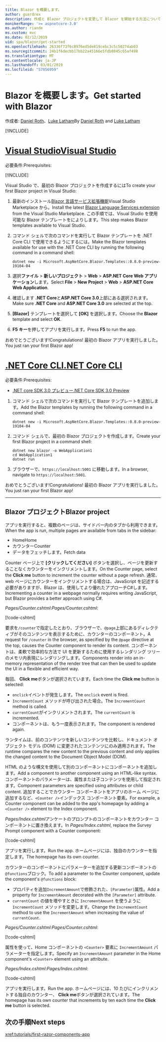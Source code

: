 ```yaml
---
title: Blazor を概要します。
author: guardrex
description: 作成と Blazor プロジェクトを変更して Blazor を開始する方法について説明します。
monikerRange: '>= aspnetcore-3.0'
ms.author: riande
ms.custom: mvc
ms.date: 02/12/2019
uid: spa/blazor/get-started
ms.openlocfilehash: 26336f73f6c8976ed5de819cebc3c5c50274ab03
ms.sourcegitcommit: 24b1f6decbb17bb22a45166e5fdb0845c65af498
ms.translationtype: MT
ms.contentlocale: ja-JP
ms.lasthandoff: 03/01/2019
ms.locfileid: "57056959"
---
```

# <a name="get-started-with-blazor"></a><span data-ttu-id="0cb6d-103">Blazor を概要します。</span><span class="sxs-lookup"><span data-stu-id="0cb6d-103">Get started with Blazor</span></span>

<span data-ttu-id="0cb6d-104">作成者: [Daniel Roth](https://github.com/danroth27)、[Luke Latham](https://github.com/guardrex)</span><span class="sxs-lookup"><span data-stu-id="0cb6d-104">By [Daniel Roth](https://github.com/danroth27) and [Luke Latham](https://github.com/guardrex)</span></span>

[!INCLUDE[](~/includes/razor-components-preview-notice.md)]

# <a name="visual-studiotabvisual-studio"></a>[<span data-ttu-id="0cb6d-105">Visual Studio</span><span class="sxs-lookup"><span data-stu-id="0cb6d-105">Visual Studio</span></span>](#tab/visual-studio)

<span data-ttu-id="0cb6d-106">必要条件:</span><span class="sxs-lookup"><span data-stu-id="0cb6d-106">Prerequisites:</span></span>

[!INCLUDE[](~/includes/net-core-prereqs-vs-3.0.md)]

<span data-ttu-id="0cb6d-107">Visual Studio で、最初の Blazor プロジェクトを作成するには</span><span class="sxs-lookup"><span data-stu-id="0cb6d-107">To create your first Blazor project in Visual Studio:</span></span>

1. <span data-ttu-id="0cb6d-108">最新のインストール[Blazor 言語サービス拡張機能](https://go.microsoft.com/fwlink/?linkid=870389)Visual Studio Marketplace から。</span><span class="sxs-lookup"><span data-stu-id="0cb6d-108">Install the latest [Blazor Language Services extension](https://go.microsoft.com/fwlink/?linkid=870389) from the Visual Studio Marketplace.</span></span> <span data-ttu-id="0cb6d-109">この手順では、Visual Studio を使用可能な Blazor テンプレートをによりします。</span><span class="sxs-lookup"><span data-stu-id="0cb6d-109">This step makes Blazor templates available to Visual Studio.</span></span>
1. <span data-ttu-id="0cb6d-110">コマンド シェルで次のコマンドを実行して Blazor テンプレートを .NET Core CLI で使用できるようにするには。</span><span class="sxs-lookup"><span data-stu-id="0cb6d-110">Make the Blazor templates available for use with the .NET Core CLI by running the following command in a command shell:</span></span>

   ```console
   dotnet new -i Microsoft.AspNetCore.Blazor.Templates::0.8.0-preview-19104-04
   ```

1. <span data-ttu-id="0cb6d-111">選択**ファイル** > **新しいプロジェクト** > **Web** > **ASP.NET Core Web アプリケーション**します。</span><span class="sxs-lookup"><span data-stu-id="0cb6d-111">Select **File** > **New Project** > **Web** > **ASP.NET Core Web Application**.</span></span>
1. <span data-ttu-id="0cb6d-112">確認します **.NET Core**と**ASP.NET Core 3.0**上部にある選択されます。</span><span class="sxs-lookup"><span data-stu-id="0cb6d-112">Make sure **.NET Core** and **ASP.NET Core 3.0** are selected at the top.</span></span>
1. <span data-ttu-id="0cb6d-113">**[Blazor]** テンプレートを選択して **[OK]** を選択します。</span><span class="sxs-lookup"><span data-stu-id="0cb6d-113">Choose the **Blazor** template and select **OK**.</span></span>
1. <span data-ttu-id="0cb6d-114">**F5 キー**を押してアプリを実行します。</span><span class="sxs-lookup"><span data-stu-id="0cb6d-114">Press **F5** to run the app.</span></span>

<span data-ttu-id="0cb6d-115">おめでとうございます!</span><span class="sxs-lookup"><span data-stu-id="0cb6d-115">Congratulations!</span></span> <span data-ttu-id="0cb6d-116">最初の Blazor アプリを実行しました。</span><span class="sxs-lookup"><span data-stu-id="0cb6d-116">You just ran your first Blazor app!</span></span>

<!--

# [Visual Studio Code](#tab/visual-studio-code)

Prerequisites:

[!INCLUDE[](~/includes/net-core-prereqs-vsc-3.0.md)]

To create your first Blazor project in Visual Studio Code:

1. Execute the following command in a command shell:

   ```console
   dotnet new blazor -o WebApplication1
   ```

1. Open the *WebApplication1* folder in Visual Studio Code.

1. Visual Studio code offers to create assets to build and debug the app, which includes the *tasks.json* and *launch.json* files. Select **Yes** to add the assets.

1. Execute the app using the Visual Studio Code debugger.

1. In a browser, navigate to `https://localhost:5001`.

Congratulations! You just ran your first Blazor app!

# [Visual Studio for Mac](#tab/visual-studio-mac)

.NET Core 3.0 will be supported with Visual Studio for Mac version 8.0 or later. Visual Studio for Mac version 8.0 Preview isn't available at this time.

Use the [.NET Core CLI version of this topic](xref:razor-components/get-started?tabs=netcore-cli) on macOS.

[!INCLUDE[](~/includes/net-core-prereqs-mac-3.0.md)]

To create your first project Blazor project in Visual Studio for Mac:

1. Select **File** > **New Solution** or **New Project**.
1. In the sidebar, select **.NET Core** > **App**.
1. Select **Blazor** and select **Next**.
1. The **Target Framework** defaults to **.NET Core 3.0**. Select **Next**.
1. In the **Project Name** field, enter `WebApplication1`. Select **Create**.
1. Select **Run** > **Run Without Debugging** to run the app *without the debugger*. Running with the debugger isn't supported at this time.

Congratulations! You just ran your first Blazor app!
-->

# <a name="net-core-clitabnetcore-cli"></a>[<span data-ttu-id="0cb6d-117">.NET Core CLI</span><span class="sxs-lookup"><span data-stu-id="0cb6d-117">.NET Core CLI</span></span>](#tab/netcore-cli/)

<span data-ttu-id="0cb6d-118">必要条件:</span><span class="sxs-lookup"><span data-stu-id="0cb6d-118">Prerequisites:</span></span>

* [<span data-ttu-id="0cb6d-119">.NET core SDK 3.0 プレビュー</span><span class="sxs-lookup"><span data-stu-id="0cb6d-119">.NET Core SDK 3.0 Preview</span></span>](https://dotnet.microsoft.com/download/dotnet-core/3.0)

1. <span data-ttu-id="0cb6d-120">コマンド シェルで次のコマンドを実行して Blazor テンプレートを追加します。</span><span class="sxs-lookup"><span data-stu-id="0cb6d-120">Add the Blazor templates by running the following command in a command shell:</span></span>

   ```console
   dotnet new -i Microsoft.AspNetCore.Blazor.Templates::0.8.0-preview-19104-04
   ```

1. <span data-ttu-id="0cb6d-121">コマンド シェルで、最初の Blazor プロジェクトを作成します。</span><span class="sxs-lookup"><span data-stu-id="0cb6d-121">Create your first Blazor project in a command shell:</span></span>

   ```console
   dotnet new blazor -o WebApplication1
   cd WebApplication1
   dotnet run
   ```

1. <span data-ttu-id="0cb6d-122">ブラウザーで、`https://localhost:5001` に移動します。</span><span class="sxs-lookup"><span data-stu-id="0cb6d-122">In a browser, navigate to `https://localhost:5001`.</span></span>

<span data-ttu-id="0cb6d-123">おめでとうございます!</span><span class="sxs-lookup"><span data-stu-id="0cb6d-123">Congratulations!</span></span> <span data-ttu-id="0cb6d-124">最初の Blazor アプリを実行しました。</span><span class="sxs-lookup"><span data-stu-id="0cb6d-124">You just ran your first Blazor app!</span></span>

---

## <a name="blazor-project"></a><span data-ttu-id="0cb6d-125">Blazor プロジェクト</span><span class="sxs-lookup"><span data-stu-id="0cb6d-125">Blazor project</span></span>

<span data-ttu-id="0cb6d-126">アプリを実行すると、複数のページは、サイドバー内のタブから利用できます。</span><span class="sxs-lookup"><span data-stu-id="0cb6d-126">When the app is run, multiple pages are available from tabs in the sidebar:</span></span>

* <span data-ttu-id="0cb6d-127">Home</span><span class="sxs-lookup"><span data-stu-id="0cb6d-127">Home</span></span>
* <span data-ttu-id="0cb6d-128">カウンター</span><span class="sxs-lookup"><span data-stu-id="0cb6d-128">Counter</span></span>
* <span data-ttu-id="0cb6d-129">データをフェッチします。</span><span class="sxs-lookup"><span data-stu-id="0cb6d-129">Fetch data</span></span>

<span data-ttu-id="0cb6d-130">Counter ページ上で **[クリックしてください]** ボタンを選択し、ページを更新することなくカウンターをインクリメントします。</span><span class="sxs-lookup"><span data-stu-id="0cb6d-130">On the Counter page, select the **Click me** button to increment the counter without a page refresh.</span></span> <span data-ttu-id="0cb6d-131">通常、web ページにカウンターをインクリメントする場合は、JavaScript を記述する必要がありますが、Blazor は、使用してより優れたアプローチC#します。</span><span class="sxs-lookup"><span data-stu-id="0cb6d-131">Incrementing a counter in a webpage normally requires writing JavaScript, but Blazor provides a better approach using C#.</span></span>

<span data-ttu-id="0cb6d-132">*Pages/Counter.cshtml*:</span><span class="sxs-lookup"><span data-stu-id="0cb6d-132">*Pages/Counter.cshtml*:</span></span>

[!code-cshtml[](get-started/samples_snapshot/3.x/Counter1.cshtml)]

<span data-ttu-id="0cb6d-133">要求を`/counter`で指定したとおり、ブラウザーで、`@page`上部にあるディレクティブがそのコンテンツを表示するために、カウンターのコンポーネント。</span><span class="sxs-lookup"><span data-stu-id="0cb6d-133">A request for `/counter` in the browser, as specified by the `@page` directive at the top, causes the Counter component to render its content.</span></span> <span data-ttu-id="0cb6d-134">コンポーネントは、柔軟で効率的な方法で UI を更新するために使用するレンダリング ツリーのメモリ内表現にレンダリングします。</span><span class="sxs-lookup"><span data-stu-id="0cb6d-134">Components render into an in-memory representation of the render tree that can then be used to update the UI in a flexible and efficient way.</span></span>

<span data-ttu-id="0cb6d-135">毎回、 **Click me**ボタンが選択されています。</span><span class="sxs-lookup"><span data-stu-id="0cb6d-135">Each time the **Click me** button is selected:</span></span>

* <span data-ttu-id="0cb6d-136">`onclick`イベントが発生します。</span><span class="sxs-lookup"><span data-stu-id="0cb6d-136">The `onclick` event is fired.</span></span>
* <span data-ttu-id="0cb6d-137">`IncrementCount` メソッドが呼び出された場合。</span><span class="sxs-lookup"><span data-stu-id="0cb6d-137">The `IncrementCount` method is called.</span></span>
* <span data-ttu-id="0cb6d-138">`currentCount`がインクリメントされます。</span><span class="sxs-lookup"><span data-stu-id="0cb6d-138">The `currentCount` is incremented.</span></span>
* <span data-ttu-id="0cb6d-139">コンポーネントは、もう一度表示されます。</span><span class="sxs-lookup"><span data-stu-id="0cb6d-139">The component is rendered again.</span></span>

<span data-ttu-id="0cb6d-140">ランタイムは、前のコンテンツを新しいコンテンツを比較し、ドキュメント オブジェクト モデル (DOM) に変更されたコンテンツにのみ適用されます。</span><span class="sxs-lookup"><span data-stu-id="0cb6d-140">The runtime compares the new content to the previous content and only applies the changed content to the Document Object Model (DOM).</span></span>

<span data-ttu-id="0cb6d-141">HTML のような構文を使用して別のコンポーネントにコンポーネントを追加します。</span><span class="sxs-lookup"><span data-stu-id="0cb6d-141">Add a component to another component using an HTML-like syntax.</span></span> <span data-ttu-id="0cb6d-142">コンポーネントのパラメーターは、属性または子コンテンツを使用して指定されます。</span><span class="sxs-lookup"><span data-stu-id="0cb6d-142">Component parameters are specified using attributes or child content.</span></span> <span data-ttu-id="0cb6d-143">追加することでカウンター コンポーネントをアプリのホーム ページに追加するなど、`<Counter />`インデックス コンポーネント要素。</span><span class="sxs-lookup"><span data-stu-id="0cb6d-143">For example, a Counter component can be added to the app's homepage by adding a `<Counter />` element to the Index component.</span></span>

<span data-ttu-id="0cb6d-144">*Pages/Index.cshtml*アンケートのプロンプトのコンポーネントをカウンター コンポーネントに置き換えます。</span><span class="sxs-lookup"><span data-stu-id="0cb6d-144">In *Pages/Index.cshtml*, replace the Survey Prompt component with a Counter component:</span></span>

[!code-cshtml[](get-started/samples_snapshot/3.x/Index1.cshtml?highlight=7)]

<span data-ttu-id="0cb6d-145">アプリを実行します。</span><span class="sxs-lookup"><span data-stu-id="0cb6d-145">Run the app.</span></span> <span data-ttu-id="0cb6d-146">ホームページには、独自のカウンターを指定します。</span><span class="sxs-lookup"><span data-stu-id="0cb6d-146">The homepage has its own counter.</span></span>

<span data-ttu-id="0cb6d-147">カウンターのコンポーネントにパラメーターを追加する更新コンポーネントの`@functions`ブロック。</span><span class="sxs-lookup"><span data-stu-id="0cb6d-147">To add a parameter to the Counter component, update the component's `@functions` block:</span></span>

* <span data-ttu-id="0cb6d-148">プロパティを追加`IncrementAmount`で修飾された、`[Parameter]`属性。</span><span class="sxs-lookup"><span data-stu-id="0cb6d-148">Add a property for `IncrementAmount` decorated with the `[Parameter]` attribute.</span></span>
* <span data-ttu-id="0cb6d-149">`currentCount` の値を増やすときに `IncrementAmount` を使うように `IncrementCount` メソッドを変更します。</span><span class="sxs-lookup"><span data-stu-id="0cb6d-149">Change the `IncrementCount` method to use the `IncrementAmount` when increasing the value of `currentCount`.</span></span>

<span data-ttu-id="0cb6d-150">*Pages/Counter.cshtml*:</span><span class="sxs-lookup"><span data-stu-id="0cb6d-150">*Pages/Counter.cshtml*:</span></span>

[!code-cshtml[](get-started/samples_snapshot/3.x/Counter2.cshtml?highlight=4,8)]

<span data-ttu-id="0cb6d-151">属性を使って、Home コンポーネントの `<Counter>` 要素に `IncrementAmount` パラメーターを指定します。</span><span class="sxs-lookup"><span data-stu-id="0cb6d-151">Specify an `IncrementAmount` parameter in the Home component's `<Counter>` element using an attribute.</span></span>

<span data-ttu-id="0cb6d-152">*Pages/Index.cshtml*:</span><span class="sxs-lookup"><span data-stu-id="0cb6d-152">*Pages/Index.cshtml*:</span></span>

[!code-cshtml[](get-started/samples_snapshot/3.x/Index2.cshtml)]

<span data-ttu-id="0cb6d-153">アプリを実行します。</span><span class="sxs-lookup"><span data-stu-id="0cb6d-153">Run the app.</span></span> <span data-ttu-id="0cb6d-154">ホームページには、10 たびにインクリメントする独自のカウンター、 **Click me**ボタンが選択されています。</span><span class="sxs-lookup"><span data-stu-id="0cb6d-154">The homepage has its own counter that increments by ten each time the **Click me** button is selected.</span></span>

## <a name="next-steps"></a><span data-ttu-id="0cb6d-155">次の手順</span><span class="sxs-lookup"><span data-stu-id="0cb6d-155">Next steps</span></span>

<xref:tutorials/first-razor-components-app>
